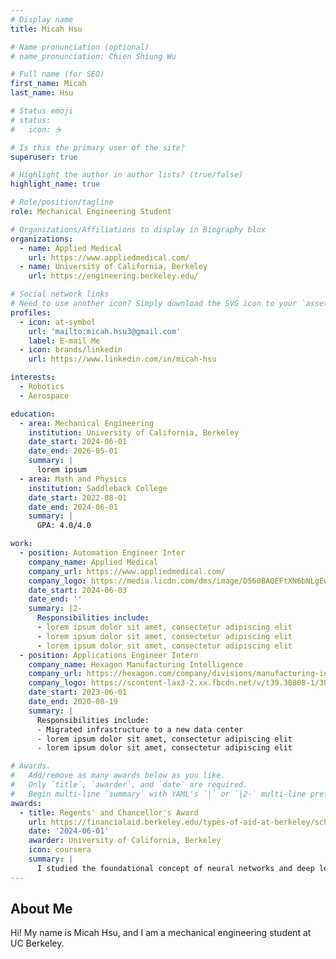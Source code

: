```yaml
---
# Display name
title: Micah Hsu

# Name pronunciation (optional)
# name_pronunciation: Chien Shiung Wu

# Full name (for SEO)
first_name: Micah
last_name: Hsu

# Status emoji
# status:
#   icon: ☕️

# Is this the primary user of the site?
superuser: true

# Highlight the author in author lists? (true/false)
highlight_name: true

# Role/position/tagline
role: Mechanical Engineering Student

# Organizations/Affiliations to display in Biography blox
organizations:
  - name: Applied Medical
    url: https://www.appliedmedical.com/
  - name: University of California, Berkeley
    url: https://engineering.berkeley.edu/

# Social network links
# Need to use another icon? Simply download the SVG icon to your `assets/media/icons/` folder.
profiles:
  - icon: at-symbol
    url: 'mailto:micah.hsu3@gmail.com'
    label: E-mail Me
  - icon: brands/linkedin
    url: https://www.linkedin.com/in/micah-hsu

interests:
  - Robotics
  - Aerospace

education:
  - area: Mechanical Engineering
    institution: University of California, Berkeley
    date_start: 2024-06-01
    date_end: 2026-05-01
    summary: |
      lorem ipsum
  - area: Math and Physics
    institution: Saddleback College
    date_start: 2022-08-01
    date_end: 2024-06-01
    summary: |
      GPA: 4.0/4.0

work:
  - position: Automation Engineer Inter
    company_name: Applied Medical
    company_url: https://www.appliedmedical.com/
    company_logo: https://media.licdn.com/dms/image/D560BAQEFtXN6bNLgEw/company-logo_200_200/0/1688594181259/appliedmedical_logo?e=1727913600&v=beta&t=ecztKPL0B9jWXYJJoqnu9isj_qbiWB6RklCIIDBsCpc
    date_start: 2024-06-03
    date_end: ''
    summary: |2-
      Responsibilities include:
      - lorem ipsum dolor sit amet, consectetur adipiscing elit
      - lorem ipsum dolor sit amet, consectetur adipiscing elit
      - lorem ipsum dolor sit amet, consectetur adipiscing elit
  - position: Applications Engineer Intern
    company_name: Hexagon Manufacturing Intelligence
    company_url: https://hexagon.com/company/divisions/manufacturing-intelligence
    company_logo: https://scontent-lax3-2.xx.fbcdn.net/v/t39.30808-1/305479426_5774406909277911_7096762170795830164_n.jpg?stp=dst-jpg_p480x480&_nc_cat=107&ccb=1-7&_nc_sid=f4b9fd&_nc_ohc=YJoMCzdgo0wQ7kNvgGrZhGj&_nc_ht=scontent-lax3-2.xx&oh=00_AYB_28Ck37vqqHoGPukDiUux400x7pwkWAozzUis-ZJ4ZQ&oe=6687B1F4
    date_start: 2023-06-01
    date_end: 2020-08-19
    summary: |
      Responsibilities include:
      - Migrated infrastructure to a new data center
      - lorem ipsum dolor sit amet, consectetur adipiscing elit
      - lorem ipsum dolor sit amet, consectetur adipiscing elit

# Awards.
#   Add/remove as many awards below as you like.
#   Only `title`, `awarder`, and `date` are required.
#   Begin multi-line `summary` with YAML's `|` or `|2-` multi-line prefix and indent 2 spaces below.
awards:
  - title: Regents' and Chancellor's Award
    url: https://financialaid.berkeley.edu/types-of-aid-at-berkeley/scholarships/regents-and-chancellors-scholarship/
    date: '2024-06-01'
    awarder: University of California, Berkeley
    icon: coursera
    summary: |
      I studied the foundational concept of neural networks and deep learning. By the end, I was familiar with the significant technological trends driving the rise of deep learning; build, train, and apply fully connected deep neural networks; implement efficient (vectorized) neural networks; identify key parameters in a neural network’s architecture; and apply deep learning to your own applications.
---
```


## About Me

Hi! My name is Micah Hsu, and I am a mechanical engineering student at UC Berkeley.

